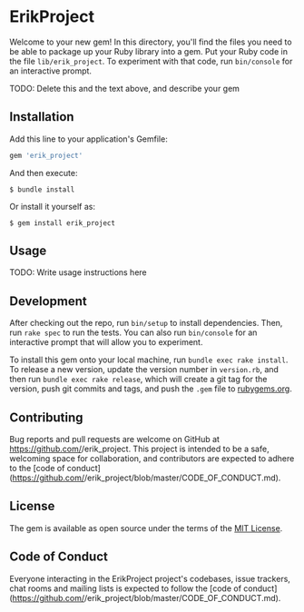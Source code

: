 # ErikProject

Welcome to your new gem! In this directory, you'll find the files you need to be able to package up your Ruby library into a gem. Put your Ruby code in the file `lib/erik_project`. To experiment with that code, run `bin/console` for an interactive prompt.

TODO: Delete this and the text above, and describe your gem

## Installation

Add this line to your application's Gemfile:

```ruby
gem 'erik_project'
```

And then execute:

    $ bundle install

Or install it yourself as:

    $ gem install erik_project

## Usage

TODO: Write usage instructions here

## Development

After checking out the repo, run `bin/setup` to install dependencies. Then, run `rake spec` to run the tests. You can also run `bin/console` for an interactive prompt that will allow you to experiment.

To install this gem onto your local machine, run `bundle exec rake install`. To release a new version, update the version number in `version.rb`, and then run `bundle exec rake release`, which will create a git tag for the version, push git commits and tags, and push the `.gem` file to [rubygems.org](https://rubygems.org).

## Contributing

Bug reports and pull requests are welcome on GitHub at https://github.com/<github username>/erik_project. This project is intended to be a safe, welcoming space for collaboration, and contributors are expected to adhere to the [code of conduct](https://github.com/<github username>/erik_project/blob/master/CODE_OF_CONDUCT.md).


## License

The gem is available as open source under the terms of the [MIT License](https://opensource.org/licenses/MIT).

## Code of Conduct

Everyone interacting in the ErikProject project's codebases, issue trackers, chat rooms and mailing lists is expected to follow the [code of conduct](https://github.com/<github username>/erik_project/blob/master/CODE_OF_CONDUCT.md).
